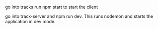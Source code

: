 go into tracks run npm start to start the client

go into track-server and npm run dev. This runs nodemon and starts the application in dev mode. 
